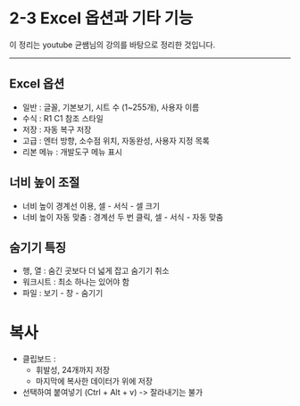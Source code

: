 # 2-3 Excel 옵션과 기타 기능

이 정리는 youtube 균쌤님의 강의를 바탕으로 정리한 것입니다.
___

## Excel 옵션
- 일반 : 글꼴, 기본보기, 시트 수 (1~255개), 사용자 이름
- 수식 : R1 C1 참조 스타일
- 저장 : 자동 복구 저장
- 고급 : 엔터 방향, 소수점 위치, 자동완성, 사용자 지정 목록
- 리본 메뉴 : 개발도구 메뉴 표시

## 너비 높이 조절
- 너비 높이 경계선 이용, 셀 - 서식 - 셀 크기
- 너비 높이 자동 맞춤 : 경계선 두 번 클릭, 셀 - 서식 - 자동 맞춤

## 숨기기 특징
- 행, 열 : 숨긴 곳보다 더 넓게 잡고 숨기기 취소
- 워크시트 : 최소 하나는 있어야 함
- 파일 : 보기 - 창 - 숨기기

# 복사
- 클립보드 :
    - 휘발성, 24개까지 저장
    - 마지막에 복사한 데이터가 위에 저장
- 선택하여 붙여넣기 (Ctrl + Alt + v) -> 잘라내기는 불가

